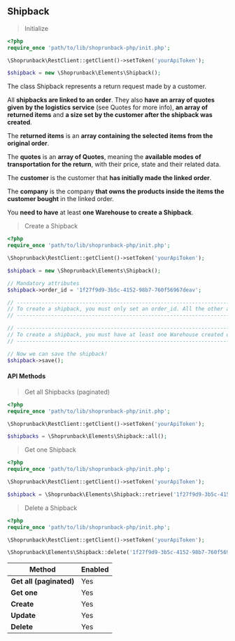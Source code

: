 ## Shipback

> Initialize

```php
<?php
require_once 'path/to/lib/shoprunback-php/init.php';

\Shoprunback\RestClient::getClient()->setToken('yourApiToken');

$shipback = new \Shoprunback\Elements\Shipback();
```

The class Shipback represents a return request made by a customer.

All **shipbacks are linked to an order**. They also **have an array of quotes given by the logistics service** (see Quotes for more info), **an array of returned items** and **a size set by the customer after the shipback was created**.

The **returned items** is an **array containing the selected items from the original order**.

The **quotes** is an **array of Quotes**, meaning the **available modes of transportation for the return**, with their price, state and their related data.

The **customer** is the customer that **has initially made the linked order**.

The **company** is the company **that owns the products inside the items the customer bought** in the linked order.

<aside class="warning">
You <b>need to have</b> at least <b>one Warehouse to create a Shipback</b>.
</aside>

> Create a Shipback

```php
<?php
require_once 'path/to/lib/shoprunback-php/init.php';

\Shoprunback\RestClient::getClient()->setToken('yourApiToken');

$shipback = new \Shoprunback\Elements\Shipback();

// Mandatory attributes
$shipback->order_id = '1f27f9d9-3b5c-4152-98b7-760f56967deav';

// ---------------------------------------------------------------------------------------------------------
// To create a shipback, you must only set an order_id. All the other attributes are created by ShopRunBack.
// ---------------------------------------------------------------------------------------------------------

// -----------------------------------------------------------------------------------
// To create a shipback, you must have at least one Warehouse created on your account!
// -----------------------------------------------------------------------------------

// Now we can save the shipback!
$shipback->save();
```

#### API Methods

> Get all Shipbacks (paginated)

```php
<?php
require_once 'path/to/lib/shoprunback-php/init.php';

\Shoprunback\RestClient::getClient()->setToken('yourApiToken');

$shipbacks = \Shoprunback\Elements\Shipback::all();
```

> Get one Shipback

```php
<?php
require_once 'path/to/lib/shoprunback-php/init.php';

\Shoprunback\RestClient::getClient()->setToken('yourApiToken');

$shipback = \Shoprunback\Elements\Shipback::retrieve('1f27f9d9-3b5c-4152-98b7-760f56967deav');
```

> Delete a Shipback

```php
<?php
require_once 'path/to/lib/shoprunback-php/init.php';

\Shoprunback\RestClient::getClient()->setToken('yourApiToken');

\Shoprunback\Elements\Shipback::delete('1f27f9d9-3b5c-4152-98b7-760f56967deav');
```

Method | Enabled
-|-
**Get all (paginated)** | Yes
**Get one** | Yes
**Create** | Yes
**Update** | Yes
**Delete** | Yes
